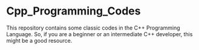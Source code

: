 # Cpp_Programming_Codes
This repository contains some classic codes in the C++ Programming Language. So, if you are a beginner or an intermediate C++ developer, this might be a good resource.
